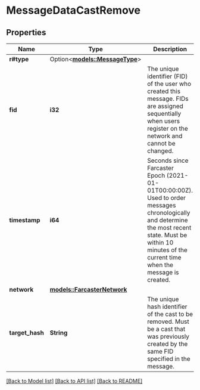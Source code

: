 # MessageDataCastRemove

## Properties

Name | Type | Description | Notes
------------ | ------------- | ------------- | -------------
**r#type** | Option<[**models::MessageType**](MessageType.md)> |  | [optional]
**fid** | **i32** | The unique identifier (FID) of the user who created this message. FIDs are assigned sequentially when users register on the network and cannot be changed. | 
**timestamp** | **i64** | Seconds since Farcaster Epoch (2021-01-01T00:00:00Z). Used to order messages chronologically and determine the most recent state. Must be within 10 minutes of the current time when the message is created. | 
**network** | [**models::FarcasterNetwork**](FarcasterNetwork.md) |  | 
**target_hash** | **String** | The unique hash identifier of the cast to be removed. Must be a cast that was previously created by the same FID specified in the message. | 

[[Back to Model list]](../README.md#documentation-for-models) [[Back to API list]](../README.md#documentation-for-api-endpoints) [[Back to README]](../README.md)


